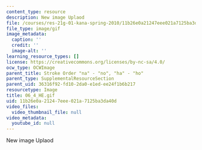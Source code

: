 ```yaml
---
content_type: resource
description: New image Uplaod
file: /courses/res-21g-01-kana-spring-2010/11b26e0a21247eee021a7125ba3da40d_06_4_HE.gif
file_type: image/gif
image_metadata:
  caption: ''
  credit: ''
  image-alt: ''
learning_resource_types: []
license: https://creativecommons.org/licenses/by-nc-sa/4.0/
ocw_type: OCWImage
parent_title: Stroke Order "na" - "no", "ha" - "ho"
parent_type: SupplementalResourceSection
parent_uid: 36316f92-fd10-2da0-e1ed-ee24f1b6b217
resourcetype: Image
title: 06_4_HE.gif
uid: 11b26e0a-2124-7eee-021a-7125ba3da40d
video_files:
  video_thumbnail_file: null
video_metadata:
  youtube_id: null
---
```

New image Uplaod